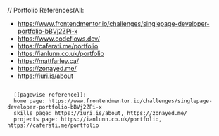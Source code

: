 // Portfolio References(All:

- https://www.frontendmentor.io/challenges/singlepage-developer-portfolio-bBVj2ZPi-x
- https://www.codeflows.dev/
- https://caferati.me/portfolio
- https://ianlunn.co.uk/portfolio
- https://mattfarley.ca/
- https://zonayed.me/
- https://iuri.is/about

```

  [[pagewise reference]]:
  home page: https://www.frontendmentor.io/challenges/singlepage-developer-portfolio-bBVj2ZPi-x
  skills page: https://iuri.is/about, https://zonayed.me/
  projects page: https://ianlunn.co.uk/portfolio, https://caferati.me/portfolio

```
